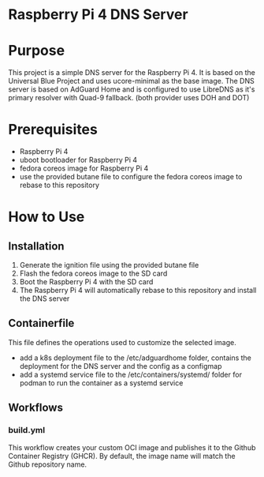 # Raspberry Pi 4 DNS Server

# Purpose

This project is a simple DNS server for the Raspberry Pi 4. It is based on the Universal Blue Project and uses ucore-minimal as the base image.
The DNS server is based on AdGuard Home and is configured to use LibreDNS as it's primary resolver with Quad-9 fallback. (both provider uses DOH and DOT)

# Prerequisites

- Raspberry Pi 4
- uboot bootloader for Raspberry Pi 4
- fedora coreos image for Raspberry Pi 4
- use the provided butane file to configure the fedora coreos image to rebase to this repository

# How to Use

## Installation

1. Generate the ignition file using the provided butane file
2. Flash the fedora coreos image to the SD card
3. Boot the Raspberry Pi 4 with the SD card
4. The Raspberry Pi 4 will automatically rebase to this repository and install the DNS server

## Containerfile

This file defines the operations used to customize the selected image.

- add a k8s deployment file to the /etc/adguardhome folder, contains the deployment for the DNS server and the config as a configmap
- add a systemd service file to the /etc/containers/systemd/ folder for podman to run the container as a systemd service

## Workflows

### build.yml

This workflow creates your custom OCI image and publishes it to the Github Container Registry (GHCR).
By default, the image name will match the Github repository name.
